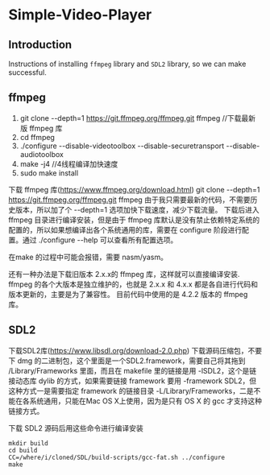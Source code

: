 Simple-Video-Player
===============
## Introduction

Instructions of installing `ffmpeg` library and `SDL2` library, so we can make successful.

## ffmpeg
1. git clone --depth=1 https://git.ffmpeg.org/ffmpeg.git ffmpeg //下载最新版 ffmpeg 库
2. cd ffmpeg
3. ./configure --disable-videotoolbox --disable-securetransport --disable-audiotoolbox
4. make -j4 //4线程编译加快速度
5. sudo make install

下载 ffmpeg 库(https://www.ffmpeg.org/download.html)
git clone --depth=1 https://git.ffmpeg.org/ffmpeg.git ffmpeg
由于我只需要最新的代码，不需要历史版本，所以加了个 --depth=1 选项加快下载速度，减少下载流量。
下载后进入 ffmpeg 目录进行编译安装，但是由于 ffmpeg 库默认是没有禁止依赖特定系统的配置的，所以如果想编译出各个系统通用的库，需要在 configure 阶段进行配置。通过 ./configure --help 可以查看所有配置选项。

在make 的过程中可能会报错，需要 nasm/yasm。

还有一种办法是下载旧版本 2.x.x的 ffmpeg 库，这样就可以直接编译安装.
ffmpeg 的各个大版本是独立维护的，也就是 2.x.x 和 4.x.x 都是各自进行代码和版本更新的，主要是为了兼容性。
目前代码中使用的是 4.2.2 版本的 ffmpeg 库。

## SDL2

下载SDL2库(https://www.libsdl.org/download-2.0.php)
下载源码压缩包，不要下 dmg 的二进制包，这个里面是一个SDL2.framework，需要自己将其拖到 /Library/Frameworks 里面，而且在 makefile 里的链接是用 -lSDL2，这个是链接动态库 dylib 的方式，如果需要链接 framework 要用 -framework SDL2，但这种方式一是需要指定 framework 的链接目录 -L/Library/Frameworks，二是不能在各系统通用，只能在Mac OS X上使用，因为是只有 OS X 的 gcc 才支持这种链接方式。

下载 SDL2 源码后用这些命令进行编译安装

	mkdir build
	cd build
	CC=/where/i/cloned/SDL/build-scripts/gcc-fat.sh ../configure
	make
	


















